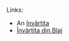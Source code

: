 Links:
 - An [învârtita](https://erinschneider.bandcamp.com/track/invartita)
 - [Învârtita din Blaj](https://lmduplication.bandcamp.com/track/nv-rt-ta-din-blaj-romania)
